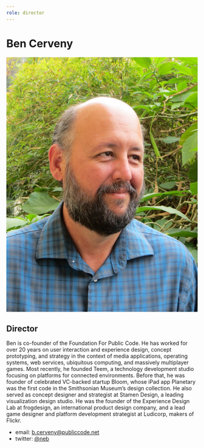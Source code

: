 ```yaml
---
role: director
---
```


# Ben Cerveny

![ben cerveny](ben-cerveny-bio-photo.jpg)


## Director

Ben is co-founder of the Foundation For Public Code.
He has worked for over 20 years on user interaction and experience design, concept prototyping, and strategy in the context of media applications, operating systems, web services, ubiquitous computing, and massively multiplayer games.
Most recently, he founded Teem, a technology development studio focusing on platforms for connected environments.
Before that, he was founder of celebrated VC-backed startup Bloom, whose iPad app Planetary was the first code in the Smithsonian Museum’s design collection. He also served as concept designer and strategist at Stamen Design, a leading visualization design studio.
He was the founder of the Experience Design Lab at frogdesign, an international product design company, and a lead game designer and platform development strategist at Ludicorp, makers of Flickr.

- email: [b.cerveny@publiccode.net](mailto:b.cerveny@publiccode.net)  
- twitter: [@neb](https://twitter.com/neb)

